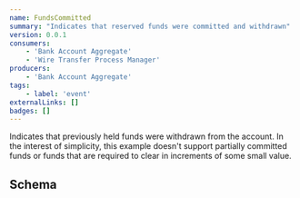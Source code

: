 ```yaml
---
name: FundsCommitted
summary: "Indicates that reserved funds were committed and withdrawn"
version: 0.0.1
consumers:
    - 'Bank Account Aggregate'
    - 'Wire Transfer Process Manager'
producers:
    - 'Bank Account Aggregate'
tags:
    - label: 'event'
externalLinks: []
badges: []
---
```

Indicates that previously held funds were withdrawn from the account. In the interest of simplicity, this example doesn't support partially committed funds or funds that are required to clear in increments of some small value.

<Mermaid />

## Schema
<SchemaViewer />